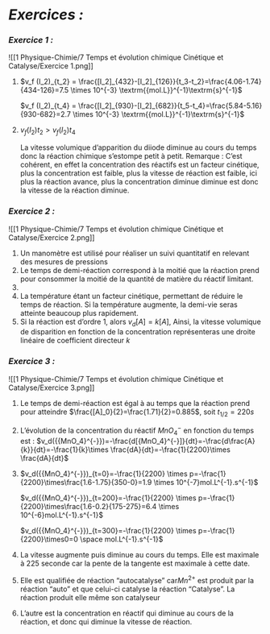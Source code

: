 # _**Exercices :**_

### _**Exercice 1 :**_

![[1 Physique-Chimie/7 Temps et évolution chimique Cinétique et Catalyse/Exercice 1.png]]
1. $v_f (I_2)_{t_2} = \frac{[I_2]_{432}-[I_2]_{126}}{t_3-t_2}=\frac{4.06-1.74}{434-126}=7.5 \times 10^{-3} \textrm{{mol.L}}^{-1}\textrm{s}^{-1}$

	$v_f (I_2)_{t_4} = \frac{[I_2]_{930}-[I_2]_{682}}{t_5-t_4}=\frac{5.84-5.16}{930-682}=2.7 \times 10^{-3} \textrm{{mol.L}}^{-1}\textrm{s}^{-1}$
    
2. $v_f(I_2)t_2>v_f(I_2)t_4$
    
    La vitesse volumique d’apparition du diiode diminue au cours du temps donc la réaction chimique s’estompe petit à petit. Remarque : C’est cohérent, en effet la concentration des réactifs est un facteur cinétique, plus la concentration est faible, plus la vitesse de réaction est faible, ici plus la réaction avance, plus la concentration diminue diminue est donc la vitesse de la réaction diminue.

### _**Exercice 2 :**_

![[1 Physique-Chimie/7 Temps et évolution chimique Cinétique et Catalyse/Exercice 2.png]]
1. Un manomètre est utilisé pour réaliser un suivi quantitatif en relevant des mesures de pressions
2. Le temps de demi-réaction correspond à la moitié que la réaction prend pour consommer la moitié de la quantité de matière du réactif limitant.
3. 
4. La température étant un facteur cinétique, permettant de réduire le temps de réaction. Si la température augmente, la demi-vie seras atteinte beaucoup plus rapidement.
5. Si la réaction est d’ordre 1, alors $v_d[A] = k[A]$, Ainsi, la vitesse volumique de disparition en fonction de la concentration représenteras une droite linéaire de coefficient directeur $k$
### _**Exercice 3 :**_

![[1 Physique-Chimie/7 Temps et évolution chimique Cinétique et Catalyse/Exercice 3.png]]

1. Le temps de demi-réaction est égal à au temps que la réaction prend pour atteindre $\frac{[A]_0}{2}=\frac{1.71}{2}=0.885$, soit $t_{1/2}=220s$
    
2. L’évolution de la concentration du réactif ${MnO_4}^{-}$ en fonction du temps est : $v_d({{MnO_4}^{-}})=-\frac{d[{MnO_4}^{-}]}{dt}=-\frac{d\frac{A}{k}}{dt}=-\frac{1}{k}\times \frac{dA}{dt}=-\frac{1}{2200}\times \frac{dA}{dt}$
    
3. $v_d({{MnO_4}^{-}})_{t=0}=-\frac{1}{2200} \times p=-\frac{1}{2200}\times\frac{1.6-1.75}{350-0}=1.9 \times 10^{-7}mol.L^{-1}.s^{-1}$
    
    
    $v_d({{MnO_4}^{-}})_{t=200}=-\frac{1}{2200} \times p=-\frac{1}{2200}\times\frac{1.6-0.2}{175-275}=6.4 \times 10^{-6}mol.L^{-1}.s^{-1}$



    $v_d({{MnO_4}^{-}})_{t=300}=-\frac{1}{2200} \times p=-\frac{1}{2200}\times0=0 \space mol.L^{-1}.s^{-1}$
    
4. La vitesse augmente puis diminue au cours du temps. Elle est maximale à 225 seconde car la pente de la tangente est maximale à cette date.
    
5. Elle est qualifiée de réaction “autocatalyse” car$Mn^{2+}$ est produit par la réaction “auto” et que celui-ci catalyse la réaction “Catalyse”. La réaction produit elle même son catalyseur
    
6. L’autre est la concentration en réactif qui diminue au cours de la réaction, et donc qui diminue la vitesse de réaction.